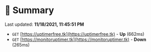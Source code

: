 # 📖 Summary
Last updated: **11/18/2021, 11:45:51 PM**

- `GET` [https://uptimerfree.tk](https://uptimerfree.tk) - **Up** (662ms)
- `GET` [https://monitoruptimer.tk](https://monitoruptimer.tk) - **Down** (265ms)
